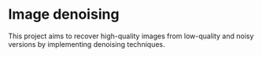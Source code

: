 # Image denoising
 This project aims to recover high-quality images from low-quality and noisy versions by implementing denoising techniques.
